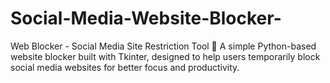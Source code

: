 # Social-Media-Website-Blocker-
Web Blocker - Social Media Site Restriction Tool 🚫 A simple Python-based website blocker built with Tkinter, designed to help users temporarily block social media websites for better focus and productivity. 
